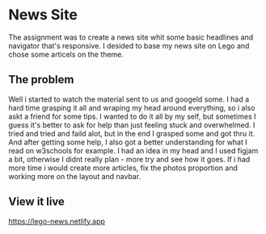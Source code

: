# News Site

The assignment was to create a news site whit some basic headlines and navigator that's responsive. I desided to base my news site on Lego and chose some articels on the theme. 

## The problem
Well i started to watch the material sent to us and googeld some. I had a hard time grasping it all and wraping my head around everything, so i also askt a friend for some tips. I wanted to do it all by my self, but sometimes I guess it's better to ask for help than just feeling stuck and overwhelmed. I tried and tried and faild alot, but in the end I grasped some and got thru it. And after getting some help, I also got a better understanding for what I read on w3schools for example. 
I had an idea in my head and I used figjam a bit, otherwise I didnt really plan - more try and see how it goes. 
If i had more time i would create more articles, fix the photos proportion and working more on the layout and navbar.

## View it live
https://lego-news.netlify.app 
